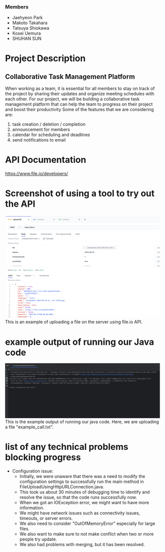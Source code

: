 ### Members
- Jaehyeon Park
- Makoto Takahara
- Tatsuya Shiokawa
- Kosei Uemura
- SHUHAN SUN
# Project Description
## Collaborative Task Management Platform
When working as a team, it is essential for all members to stay on track of the project by sharing their updates and organize meeting schedules with each other. 
For our project, we will be building a collaborative task management platform that can help the team to progress on their project and boost their productivity
Some of the features that we are considering are:
1. task creation / deletion / completion 
2. announcement for members 
3. calendar for scheduling and deadlines 
4. send notifications to email

# API Documentation
https://www.file.io/developers/
# Screenshot of using a tool to try out the API
![](hoppscotchScreenshot.png)
This is an example of uploading a file on the server using file.io API.
# example output of running our Java code
![](javaScreenshot.png)
This is the example output of running our java code. Here, we are uploading a file "example_call.txt".
# list of any technical problems blocking progress
- Configuration issue:
    - Initially, we were unaware that there was a need to modify the configuration settings to successfully run the main method in FileUploadUsingHttpURLConnection.java.
    - This took us about 30 minutes of debugging time to identify and resolve the issue, so that the code runs successfully now.
    - When we got an IOException error, we might want to have more information.
    - We might have network issues such as connectivity issues, timeouts, or server errors.
    - We also need to consider "OutOfMemoryError" especially for large files.
    - We also want to make sure to not make conflict when two or more people try update. 
    - We also had problems with merging, but it has been resolved.
